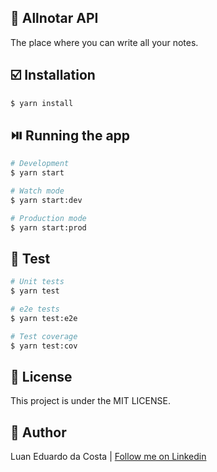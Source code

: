 ## :notebook: Allnotar API

The place where you can write all your notes.

## :ballot_box_with_check: Installation

```bash
$ yarn install
```

## :play_or_pause_button: Running the app

```bash
# Development
$ yarn start

# Watch mode
$ yarn start:dev

# Production mode
$ yarn start:prod
```

## :test_tube: Test

```bash
# Unit tests
$ yarn test

# e2e tests
$ yarn test:e2e

# Test coverage
$ yarn test:cov
```

## :page_with_curl: License

This project is under the MIT LICENSE.

## :man: Author

Luan Eduardo da Costa | [Follow me on Linkedin](https://www.linkedin.com/in/luaneducosta/)
